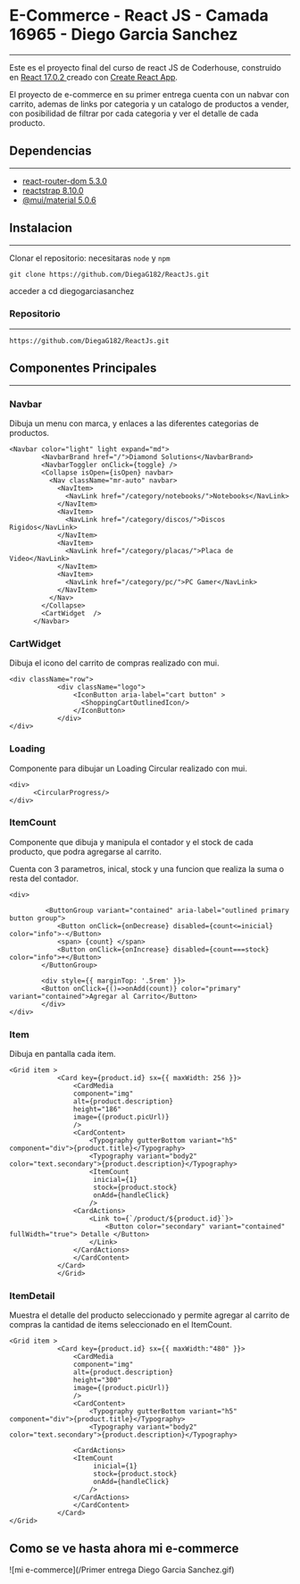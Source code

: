 # E-Commerce - React JS -  Camada 16965 - Diego Garcia Sanchez
___

Este es el proyecto final del curso de react JS de Coderhouse, construido en [React 17.0.2	](https://github.com/facebook/react/blob/main/CHANGELOG.md#1702-march-22-2021) creado con [Create React App](https://github.com/facebook/create-react-app).

El proyecto de e-commerce en su primer entrega cuenta con un nabvar con carrito, ademas de links por categoria y un catalogo de productos a vender, con posibilidad de filtrar por cada categoria y ver el detalle de cada producto.

## Dependencias
___    

- [react-router-dom 5.3.0](https://reactrouter.com/web/guides/quick-start)
- [reactstrap 8.10.0](https://reactstrap.github.io/)
- [@mui/material 5.0.6](https://material.io/)

## Instalacion
___

Clonar el repositorio: necesitaras `node` y `npm`

`git clone https://github.com/DiegaG182/ReactJs.git`

acceder a cd diegogarciasanchez

### Repositorio
___

`https://github.com/DiegaG182/ReactJs.git`

## Componentes Principales
___

### Navbar

Dibuja un menu con marca, y enlaces a las diferentes categorias de productos.
~~~
<Navbar color="light" light expand="md">
        <NavbarBrand href="/">Diamond Solutions</NavbarBrand>
        <NavbarToggler onClick={toggle} />
        <Collapse isOpen={isOpen} navbar>
          <Nav className="mr-auto" navbar>
            <NavItem>
              <NavLink href="/category/notebooks/">Notebooks</NavLink>
            </NavItem>
            <NavItem>
              <NavLink href="/category/discos/">Discos Rigidos</NavLink>
            </NavItem>
            <NavItem>
              <NavLink href="/category/placas/">Placa de Video</NavLink>
            </NavItem>
            <NavItem>
              <NavLink href="/category/pc/">PC Gamer</NavLink>
            </NavItem>
          </Nav>
        </Collapse>
        <CartWidget  />
      </Navbar>
~~~

### CartWidget

Dibuja el icono del carrito de compras realizado con mui.

~~~
<div className="row">
            <div className="logo">
                <IconButton aria-label="cart button" >
                  <ShoppingCartOutlinedIcon/>
                </IconButton>
            </div>
</div>
~~~

### Loading

Componente para dibujar un Loading Circular realizado con mui.

~~~
<div>
      <CircularProgress/>
</div>
~~~
### ItemCount 

Componente que dibuja y manipula el contador y el stock de cada producto, que podra agregarse al carrito.

Cuenta con 3 parametros, inical, stock y una funcion que realiza la suma o resta del contador.

~~~
<div>

         <ButtonGroup variant="contained" aria-label="outlined primary button group">
            <Button onClick={onDecrease} disabled={count<=inicial}  color="info">-</Button>
            <span> {count} </span>
            <Button onClick={onIncrease} disabled={count===stock}  color="info">+</Button>
        </ButtonGroup> 
        
        <div style={{ marginTop: '.5rem' }}>
        <Button onClick={()=>onAdd(count)} color="primary" variant="contained">Agregar al Carrito</Button>
        </div>
</div> 
~~~
### Item

Dibuja en pantalla cada item.

~~~
<Grid item >
            <Card key={product.id} sx={{ maxWidth: 256 }}>
                <CardMedia 
                component="img"
                alt={product.description}
                height="186"
                image={(product.picUrl)}
                />
                <CardContent>
                    <Typography gutterBottom variant="h5" component="div">{product.title}</Typography>
                    <Typography variant="body2" color="text.secondary">{product.description}</Typography>    
                    <ItemCount
                     inicial={1}
                     stock={product.stock}
                     onAdd={handleClick}
                    />
                <CardActions>
                    <Link to={`/product/${product.id}`}> 
                        <Button color="secondary" variant="contained" fullWidth="true"> Detalle </Button>
                    </Link>
                </CardActions>
                </CardContent>   
            </Card>
            </Grid>
~~~

### ItemDetail 

Muestra el detalle del producto seleccionado y permite agregar al carrito de compras la cantidad de items seleccionado en el ItemCount. 

~~~
<Grid item >
            <Card key={product.id} sx={{ maxWidth:"480" }}>
                <CardMedia 
                component="img"
                alt={product.description}
                height="300"
                image={(product.picUrl)}
                />
                <CardContent>
                    <Typography gutterBottom variant="h5" component="div">{product.title}</Typography>
                    <Typography variant="body2" color="text.secondary">{product.description}</Typography>    
                    
                <CardActions>
                <ItemCount
                     inicial={1}
                     stock={product.stock}
                     onAdd={handleClick}
                    />
                </CardActions>
                </CardContent>   
            </Card>
</Grid>
~~~

## Como se ve hasta ahora mi e-commerce

![mi e-commerce](/Primer entrega Diego Garcia Sanchez.gif)
